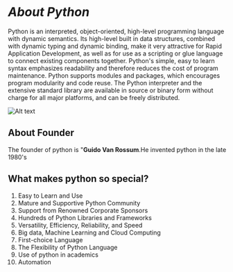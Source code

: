 # **_About Python_**
Python is an interpreted, object-oriented, high-level programming language with dynamic semantics. Its high-level built in data structures, combined with dynamic typing and dynamic binding, make it very attractive for Rapid Application Development, as well as for use as a scripting or glue language to connect existing components together. Python's simple, easy to learn syntax emphasizes readability and therefore reduces the cost of program maintenance. Python supports modules and packages, which encourages program modularity and code reuse. The Python interpreter and the extensive standard library are available in source or binary form without charge for all major platforms, and can be freely distributed.

![Alt text](https://seeklogo.com/images/P/python-logo-C50EED1930-seeklogo.com.png "python logo")



## About Founder
The founder of python is "**Guido Van Rossum**.He invented python in the late 1980's



## What makes python so special?
1. Easy to Learn and Use
2. Mature and Supportive Python Community
3. Support from Renowned Corporate Sponsors
4. Hundreds of Python Libraries and Frameworks
5. Versatility, Efficiency, Reliability, and Speed
6. Big data, Machine Learning and Cloud Computing
7. First-choice Language
8. The Flexibility of Python Language
9. Use of python in academics
10. Automation 



